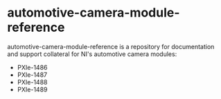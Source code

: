 # automotive-camera-module-reference 

automotive-camera-module-reference is a repository for documentation and 
support collateral for NI's automotive camera modules:
- PXIe-1486
- PXIe-1487
- PXIe-1488
- PXIe-1489
